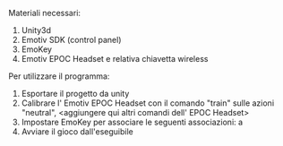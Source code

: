 Materiali necessari:

1) Unity3d
2) Emotiv SDK (control panel)
3) EmoKey
4) Emotiv EPOC Headset e relativa chiavetta wireless


Per utilizzare il programma:

1) Esportare il progetto da unity
2) Calibrare l' Emotiv EPOC Headset con il comando "train" sulle azioni "neutral", <aggiungere qui altri comandi dell' EPOC Headset>
3) Impostare EmoKey per associare le seguenti associazioni: <inserire comando EPOC Headset> a <inserire rispettivo tasto>
4) Avviare il gioco dall'eseguibile
